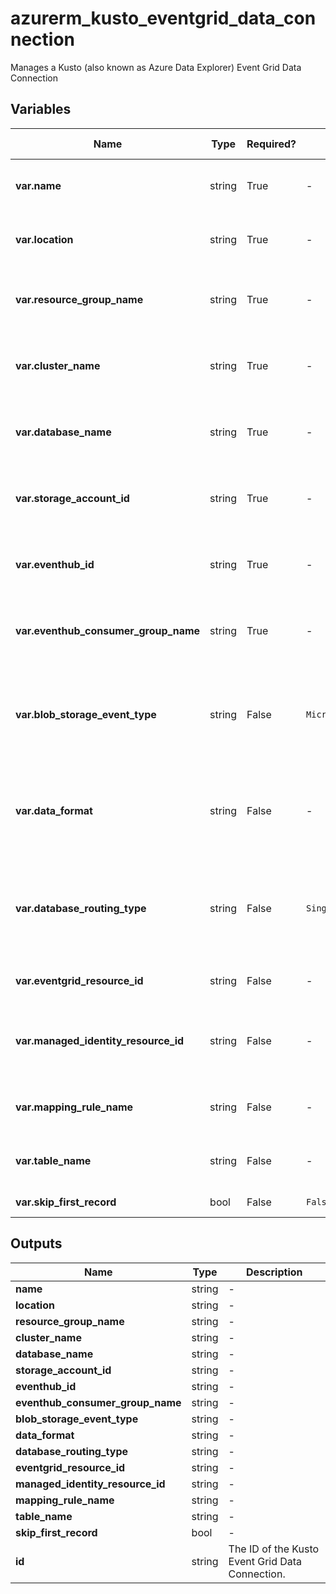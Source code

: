 # azurerm_kusto_eventgrid_data_connection

Manages a Kusto (also known as Azure Data Explorer) Event Grid Data Connection

## Variables

| Name | Type | Required? | Default  | possible values | Description |
| ---- | ---- | --------- | -------- | ----------- | ----------- |
| **var.name** | string | True | -  |  -  | The name of the Kusto Event Grid Data Connection to create. Changing this forces a new resource to be created. | 
| **var.location** | string | True | -  |  -  | The location where the Kusto Database should be created. Changing this forces a new resource to be created. | 
| **var.resource_group_name** | string | True | -  |  -  | Specifies the Resource Group where the Kusto Database should exist. Changing this forces a new resource to be created. | 
| **var.cluster_name** | string | True | -  |  -  | Specifies the name of the Kusto Cluster this data connection will be added to. Changing this forces a new resource to be created. | 
| **var.database_name** | string | True | -  |  -  | Specifies the name of the Kusto Database this data connection will be added to. Changing this forces a new resource to be created. | 
| **var.storage_account_id** | string | True | -  |  -  | Specifies the resource id of the Storage Account this data connection will use for ingestion. Changing this forces a new resource to be created. | 
| **var.eventhub_id** | string | True | -  |  -  | Specifies the resource id of the Event Hub this data connection will use for ingestion. Changing this forces a new resource to be created. | 
| **var.eventhub_consumer_group_name** | string | True | -  |  -  | Specifies the Event Hub consumer group this data connection will use for ingestion. Changing this forces a new resource to be created. | 
| **var.blob_storage_event_type** | string | False | `Microsoft.Storage.BlobCreated`  |  -  | Specifies the blob storage event type that needs to be processed. Possible Values are `Microsoft.Storage.BlobCreated` and `Microsoft.Storage.BlobRenamed`. Defaults to `Microsoft.Storage.BlobCreated`. | 
| **var.data_format** | string | False | -  |  -  | Specifies the data format of the EventHub messages. Allowed values: `APACHEAVRO`, `AVRO`, `CSV`, `JSON`, `MULTIJSON`, `ORC`, `PARQUET`, `PSV`, `RAW`, `SCSV`, `SINGLEJSON`, `SOHSV`, `TSV`, `TSVE`, `TXT` and `W3CLOGFILE`. | 
| **var.database_routing_type** | string | False | `Single`  |  -  | Indication for database routing information from the data connection, by default only database routing information is allowed. Allowed values: `Single`, `Multi`. Changing this forces a new resource to be created. Defaults to `Single`. | 
| **var.eventgrid_resource_id** | string | False | -  |  -  | The resource ID of the event grid that is subscribed to the storage account events. | 
| **var.managed_identity_resource_id** | string | False | -  |  -  | Empty for non-managed identity based data connection. For system assigned identity, provide cluster resource Id. For user assigned identity (UAI) provide the UAI resource Id. | 
| **var.mapping_rule_name** | string | False | -  |  -  | Specifies the mapping rule used for the message ingestion. Mapping rule must exist before resource is created. | 
| **var.table_name** | string | False | -  |  -  | Specifies the target table name used for the message ingestion. Table must exist before resource is created. | 
| **var.skip_first_record** | bool | False | `False`  |  -  | is the first record of every file ignored? Defaults to `false`. | 



## Outputs

| Name | Type | Description |
| ---- | ---- | --------- | 
| **name** | string  | - | 
| **location** | string  | - | 
| **resource_group_name** | string  | - | 
| **cluster_name** | string  | - | 
| **database_name** | string  | - | 
| **storage_account_id** | string  | - | 
| **eventhub_id** | string  | - | 
| **eventhub_consumer_group_name** | string  | - | 
| **blob_storage_event_type** | string  | - | 
| **data_format** | string  | - | 
| **database_routing_type** | string  | - | 
| **eventgrid_resource_id** | string  | - | 
| **managed_identity_resource_id** | string  | - | 
| **mapping_rule_name** | string  | - | 
| **table_name** | string  | - | 
| **skip_first_record** | bool  | - | 
| **id** | string  | The ID of the Kusto Event Grid Data Connection. | 